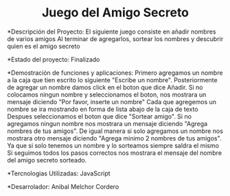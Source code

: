 <h1 align="center"> Juego del Amigo Secreto </h1>

*Descripción del Proyecto:
    El siguiente juego consiste en añadir nombres de varios amigos
    Al terminar de agregarlos, sortear los nombres y descubrir quien es el amigo secreto

*Estado del proyecto:
    Finalizado

*Demostración de funciones y aplicaciones:
    Primero agregamos un nombre a la caja que tien escrito lo siguiente "Escribe un nombre".
    Posteriormente de agregar un nombre damos click en el boton que dice Añadir.
    Si no colocamos ningun nombre y seleccionamos el boton, nos mostrara un mensaje diciendo "Por favor, inserte un nombre"
    Cada que agregemos un nombre se ira mostrando en forma de lista abajo de la caja de texto
    Despues seleccionamos el boton que dice "Sortear amigo".
    Si no agregamos ningun nombre nos mostrara un mensaje diciendo "Agrega nombres de tus amigos".
    De igual manera si solo agregamos un nombre nos mostrara otro mensaje diciendo "Agrega minimo 2 nombres de tus amigos".
    Ya que si solo tenemos un nombre y lo sorteamos siempre saldra el mismo
    Si seguimos todos los pasos correctos nos mostrara el mensaje del nombre del amigo secreto sorteado.

*Tercnologias Utilizadas:
    JavaScript

*Desarrolador:
    Anibal Melchor Cordero